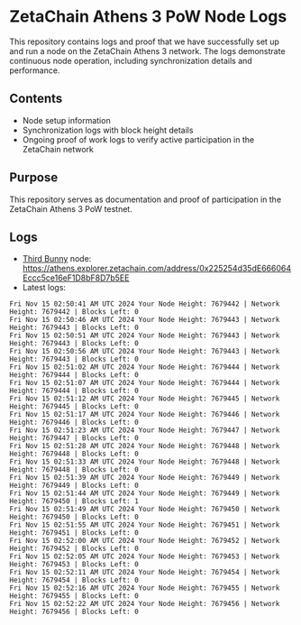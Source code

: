 # ZetaChain Athens 3 PoW Node Logs
This repository contains logs and proof that we have successfully set up and run a node on the ZetaChain Athens 3 network. The logs demonstrate continuous node operation, including synchronization details and performance.

## Contents
- Node setup information
- Synchronization logs with block height details
- Ongoing proof of work logs to verify active participation in the ZetaChain network

## Purpose
This repository serves as documentation and proof of participation in the ZetaChain Athens 3 PoW testnet.

## Logs

- [Third Bunny](https://thirdbunny.xyz/) node: https://athens.explorer.zetachain.com/address/0x225254d35dE666064Eccc5ce16eF1D8bF8D7b5EE
- Latest logs:
```
Fri Nov 15 02:50:41 AM UTC 2024 Your Node Height: 7679442 | Network Height: 7679442 | Blocks Left: 0
Fri Nov 15 02:50:46 AM UTC 2024 Your Node Height: 7679443 | Network Height: 7679443 | Blocks Left: 0
Fri Nov 15 02:50:51 AM UTC 2024 Your Node Height: 7679443 | Network Height: 7679443 | Blocks Left: 0
Fri Nov 15 02:50:56 AM UTC 2024 Your Node Height: 7679443 | Network Height: 7679443 | Blocks Left: 0
Fri Nov 15 02:51:02 AM UTC 2024 Your Node Height: 7679444 | Network Height: 7679444 | Blocks Left: 0
Fri Nov 15 02:51:07 AM UTC 2024 Your Node Height: 7679444 | Network Height: 7679444 | Blocks Left: 0
Fri Nov 15 02:51:12 AM UTC 2024 Your Node Height: 7679445 | Network Height: 7679445 | Blocks Left: 0
Fri Nov 15 02:51:17 AM UTC 2024 Your Node Height: 7679446 | Network Height: 7679446 | Blocks Left: 0
Fri Nov 15 02:51:23 AM UTC 2024 Your Node Height: 7679447 | Network Height: 7679447 | Blocks Left: 0
Fri Nov 15 02:51:28 AM UTC 2024 Your Node Height: 7679448 | Network Height: 7679448 | Blocks Left: 0
Fri Nov 15 02:51:33 AM UTC 2024 Your Node Height: 7679448 | Network Height: 7679448 | Blocks Left: 0
Fri Nov 15 02:51:39 AM UTC 2024 Your Node Height: 7679449 | Network Height: 7679449 | Blocks Left: 0
Fri Nov 15 02:51:44 AM UTC 2024 Your Node Height: 7679449 | Network Height: 7679450 | Blocks Left: 1
Fri Nov 15 02:51:49 AM UTC 2024 Your Node Height: 7679450 | Network Height: 7679450 | Blocks Left: 0
Fri Nov 15 02:51:55 AM UTC 2024 Your Node Height: 7679451 | Network Height: 7679451 | Blocks Left: 0
Fri Nov 15 02:52:00 AM UTC 2024 Your Node Height: 7679452 | Network Height: 7679452 | Blocks Left: 0
Fri Nov 15 02:52:05 AM UTC 2024 Your Node Height: 7679453 | Network Height: 7679453 | Blocks Left: 0
Fri Nov 15 02:52:11 AM UTC 2024 Your Node Height: 7679454 | Network Height: 7679454 | Blocks Left: 0
Fri Nov 15 02:52:16 AM UTC 2024 Your Node Height: 7679455 | Network Height: 7679455 | Blocks Left: 0
Fri Nov 15 02:52:22 AM UTC 2024 Your Node Height: 7679456 | Network Height: 7679456 | Blocks Left: 0
```

